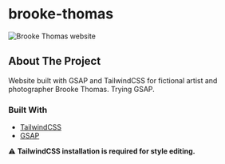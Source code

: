 # brooke-thomas
![Brooke Thomas website](Brooke.gif)

## About The Project

Website built with GSAP and TailwindCSS for fictional artist and photographer Brooke Thomas. Trying GSAP.

### Built With

* [TailwindCSS](https://tailwindcss.com/docs/installation)
* [GSAP](https://greensock.com/docs/v3/Installation)

:warning: **TailwindCSS installation is required for style editing.**
